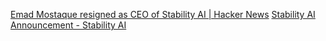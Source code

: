 
[Emad Mostaque resigned as CEO of Stability AI | Hacker News](https://news.ycombinator.com/item?id=39797176)
[Stability AI Announcement - Stability AI](https://stability.ai/news/stabilityai-announcement)
